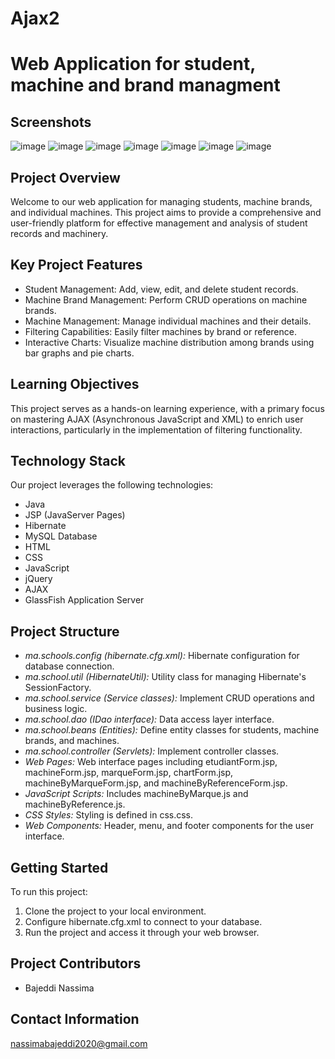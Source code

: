 # Ajax2
# Web Application for student, machine and brand managment

## Screenshots
![image](https://github.com/BAJEDDI/Ajax2/assets/147507670/08018251-8e9a-4a93-9f7b-55dd2e7e7d64)
![image](https://github.com/BAJEDDI/Ajax2/assets/147507670/b9cd7b54-a12a-4151-a2d2-9f9eddc53c49)
![image](https://github.com/BAJEDDI/Ajax2/assets/147507670/973ee83f-c4f4-4f3f-9c9f-6325c7a0d65b)
![image](https://github.com/BAJEDDI/Ajax2/assets/147507670/736dd97f-00f8-4640-bddb-a80b1655d7f0)
![image](https://github.com/BAJEDDI/Ajax2/assets/147507670/61440014-40dc-4d92-8adb-27f489903670)
![image](https://github.com/BAJEDDI/Ajax2/assets/147507670/0c0a9aca-cb1b-4f4b-b92d-6214055c52c5)
![image](https://github.com/BAJEDDI/Ajax2/assets/147507670/113e5f93-4279-494d-b104-95824c50856a)



## Project Overview
Welcome to our web application for managing students, machine brands, and individual machines. This project aims to provide a comprehensive and user-friendly platform for effective management and analysis of student records and machinery.

## Key Project Features
- Student Management: Add, view, edit, and delete student records.
- Machine Brand Management: Perform CRUD operations on machine brands.
- Machine Management: Manage individual machines and their details.
- Filtering Capabilities: Easily filter machines by brand or reference.
- Interactive Charts: Visualize machine distribution among brands using bar graphs and pie charts.

## Learning Objectives
This project serves as a hands-on learning experience, with a primary focus on mastering AJAX (Asynchronous JavaScript and XML) to enrich user interactions, particularly in the implementation of filtering functionality.

## Technology Stack
Our project leverages the following technologies:
- Java
- JSP (JavaServer Pages)
- Hibernate
- MySQL Database
- HTML
- CSS
- JavaScript
- jQuery
- AJAX
- GlassFish Application Server

## Project Structure
- *ma.schools.config (hibernate.cfg.xml):* Hibernate configuration for database connection.
- *ma.school.util (HibernateUtil):* Utility class for managing Hibernate's SessionFactory.
- *ma.school.service (Service classes):* Implement CRUD operations and business logic.
- *ma.school.dao (IDao interface):* Data access layer interface.
- *ma.school.beans (Entities):* Define entity classes for students, machine brands, and machines.
- *ma.school.controller (Servlets):* Implement controller classes.
- *Web Pages:* Web interface pages including etudiantForm.jsp, machineForm.jsp, marqueForm.jsp, chartForm.jsp, machineByMarqueForm.jsp, and machineByReferenceForm.jsp.
- *JavaScript Scripts:* Includes machineByMarque.js and machineByReference.js.
- *CSS Styles:* Styling is defined in css.css.
- *Web Components:* Header, menu, and footer components for the user interface.

## Getting Started
To run this project:
1. Clone the project to your local environment.
2. Configure hibernate.cfg.xml to connect to your database.
3. Run the project and access it through your web browser.

## Project Contributors
- Bajeddi Nassima

## Contact Information
nassimabajeddi2020@gmail.com
